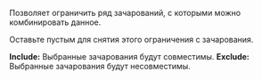 Позволяет ограничить ряд зачарований, с которыми можно комбинировать данное.

Оставьте пустым для снятия этого ограничения с зачарования.

**Include:** Выбранные зачарования будут совместимы. **Exclude:** Выбранные зачарования будут несовместимы.
